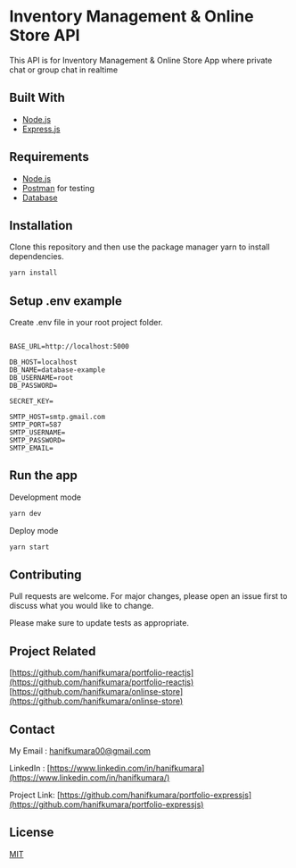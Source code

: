 # Inventory Management & Online Store API
This API is for Inventory Management & Online Store App where private chat or group chat in realtime

## Built With
* [Node.js](https://nodejs.org/en/)
* [Express.js](https://expressjs.com/)

## Requirements
* [Node.js](https://nodejs.org/en/)
* [Postman](https://www.getpostman.com/) for testing
* [Database](database-example.sql)

## Installation

Clone this repository and then use the package manager yarn to install dependencies.


```bash
yarn install
```

## Setup .env example

Create .env file in your root project folder.

```env

BASE_URL=http://localhost:5000

DB_HOST=localhost
DB_NAME=database-example
DB_USERNAME=root
DB_PASSWORD=

SECRET_KEY= 

SMTP_HOST=smtp.gmail.com
SMTP_PORT=587
SMTP_USERNAME=
SMTP_PASSWORD=
SMTP_EMAIL=

```

## Run the app

Development mode

```bash
yarn dev
```

Deploy mode

```bash
yarn start
```

## Contributing
Pull requests are welcome. For major changes, please open an issue first to discuss what you would like to change.

Please make sure to update tests as appropriate.

## Project Related

[https://github.com/hanifkumara/portfolio-reactjs](https://github.com/hanifkumara/portfolio-reactjs)
[https://github.com/hanifkumara/onlinse-store](https://github.com/hanifkumara/onlinse-store)

## Contact

My Email : hanifkumara00@gmail.com

LinkedIn : [https://www.linkedin.com/in/hanifkumara](https://www.linkedin.com/in/hanifkumara/)

Project Link: [https://github.com/hanifkumara/portfolio-expressjs](https://github.com/hanifkumara/portfolio-expressjs)

## License
[MIT](https://choosealicense.com/licenses/mit/)
